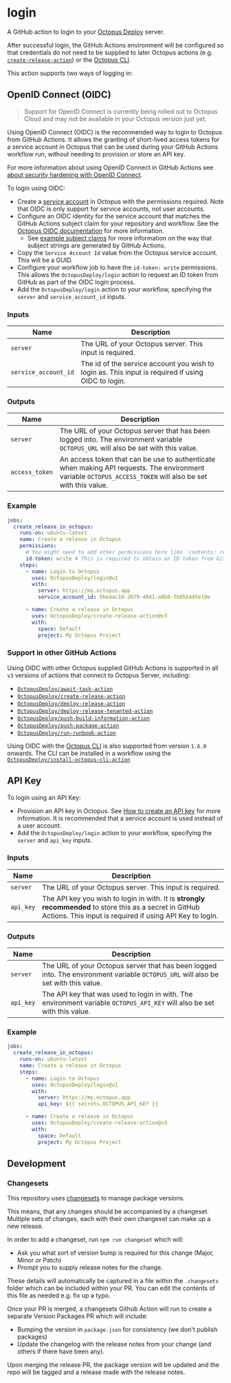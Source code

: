 # login

A GitHub action to login to your [Octopus Deploy](https://octopus.com/) server.

After successful login, the GitHub Actions environment will be configured so that credentials do not need to be supplied to later Octopus actions (e.g. [`create-release-action`](https://github.com/OctopusDeploy/create-release-action)) or the [Octopus CLI](https://github.com/OctopusDeploy/cli).

This action supports two ways of logging in:

## OpenID Connect (OIDC)

> Support for OpenID Connect is currently being rolled out to Octopus Cloud and may not be available in your Octopus version just yet.

Using OpenID Connect (OIDC) is the recommended way to login to Octopus from GitHub Actions. It allows the granting of short-lived access tokens for a service account in Octopus that can be used during your GitHub Actions workflow run, without needing to provision or store an API key.

For more information about using OpenID Connect in GitHub Actions see [about security hardening with OpenID Connect](https://docs.github.com/en/actions/deployment/security-hardening-your-deployments/about-security-hardening-with-openid-connect).

To login using OIDC:

-   Create a [service account](https://oc.to/ServiceAccount) in Octopus with the permissions required. Note that OIDC is only support for service accounts, not user accounts.
-   Configure an OIDC identity for the service account that matches the GitHub Actions subject claim for your repository and workflow. See the [Octopus OIDC documentation](https://oc.to/ServiceAccountOidcIdentities) for more information.
    -   See [example subject claims](https://docs.github.com/en/actions/deployment/security-hardening-your-deployments/about-security-hardening-with-openid-connect#example-subject-claims) for more information on the way that subject strings are generated by GitHub Actions.
-   Copy the `Service Account Id` value from the Octopus service account. This will be a GUID.
-   Configure your workflow job to have the `id-token: write` permissions. This allows the `OctopusDeploy/login` action to request an ID token from GitHub as part of the OIDC login process.
-   Add the `OctopusDeploy/login` action to your workflow, specifying the `server` and `service_account_id` inputs.

### Inputs

| Name                 | Description                                                                                        |
| -------------------- | -------------------------------------------------------------------------------------------------- |
| `server`             | The URL of your Octopus server. This input is required.                                            |
| `service_account_id` | The id of the service account you wish to login as. This input is required if using OIDC to login. |

### Outputs

| Name           | Description                                                                                                                                                 |
| -------------- | ----------------------------------------------------------------------------------------------------------------------------------------------------------- |
| `server`       | The URL of your Octopus server that has been logged into. The environment variable `OCTOPUS_URL` will also be set with this value.                          |
| `access_token` | An access token that can be use to authenticate when making API requests. The environment variable `OCTOPUS_ACCESS_TOKEN` will also be set with this value. |

### Example

```yaml
jobs:
  create_release_in_octopus:
    runs-on: ubuntu-latest
    name: Create a release in Octopus
    permissions:
      # You might need to add other permissions here like `contents: read` depending on what else your job needs to do
      id-token: write # This is required to obtain an ID token from GitHub Actions for the job
    steps:
      - name: Login to Octopus
        uses: OctopusDeploy/login@v1
        with:
          server: https://my.octopus.app
          service_account_id: 5be4ac10-2679-4041-a8b0-7b05b445e19e

      - name: Create a release in Octopus
        uses: OctopusDeploy/create-release-action@v3
        with:
          space: Default
          project: My Octopus Project
```

### Support in other GitHub Actions

Using OIDC with other Octopus supplied GitHub Actions is supported in all `v3` versions of actions that connect to Octopus Server, including:

-   [`OctopusDeploy/await-task-action`](https://github.com/OctopusDeploy/await-task-action)
-   [`OctopusDeploy/create-release-action`](https://github.com/OctopusDeploy/create-release-action)
-   [`OctopusDeploy/deploy-release-action`](https://github.com/OctopusDeploy/deploy-release-action)
-   [`OctopusDeploy/deploy-release-tenanted-action`](https://github.com/OctopusDeploy/deploy-release-tenanted-action)
-   [`OctopusDeploy/push-build-information-action`](https://github.com/OctopusDeploy/push-build-information-action)
-   [`OctopusDeploy/push-package-action`](https://github.com/OctopusDeploy/push-package-action)
-   [`OctopusDeploy/run-runbook-action`](https://github.com/OctopusDeploy/run-runbook-action)

Using OIDC with the [Octopus CLI](https://github.com/OctopusDeploy/cli) is also supported from version `1.6.0` onwards. The CLI can be installed in a workflow using the [`OctopusDeploy/install-octopus-cli-action`](https://github.com/OctopusDeploy/install-octopus-cli-action)

## API Key

To login using an API Key:

-   Provision an API key in Octopus. See [How to create an API key](https://octopus.com/docs/octopus-rest-api/how-to-create-an-api-key) for more information. It is recommended that a service account is used instead of a user account.
-   Add the `OctopusDeploy/login` action to your workflow, specifying the `server` and `api_key` inputs.

### Inputs

| Name      | Description                                                                                                                                                          |
| --------- | -------------------------------------------------------------------------------------------------------------------------------------------------------------------- |
| `server`  | The URL of your Octopus server. This input is required.                                                                                                              |
| `api_key` | The API key you wish to login in with. It is **strongly recommended** to store this as a secret in GitHub Actions. This input is required if using API Key to login. |

### Outputs

| Name      | Description                                                                                                                        |
| --------- | ---------------------------------------------------------------------------------------------------------------------------------- |
| `server`  | The URL of your Octopus server that has been logged into. The environment variable `OCTOPUS_URL` will also be set with this value. |
| `api_key` | The API key that was used to login in with. The environment variable `OCTOPUS_API_KEY` will also be set with this value.           |

### Example

```yaml
jobs:
  create_release_in_octopus:
    runs-on: ubuntu-latest
    name: Create a release in Octopus
    steps:
      - name: Login to Octopus
        uses: OctopusDeploy/login@v1
        with:
          server: https://my.octopus.app
          api_key: ${{ secrets.OCTOPUS_API_KEY }}

      - name: Create a release in Octopus
        uses: OctopusDeploy/create-release-action@v3
        with:
          space: Default
          project: My Octopus Project
```

## Development

### Changesets

This repository uses [changesets](https://github.com/changesets/changesets) to manage package versions.

This means, that any changes should be accompanied by a changeset. Multiple sets of changes, each with their own changeset can make up a new release.

In order to add a changeset, run `npm run changeset` which will:

-   Ask you what sort of version bump is required for this change (Major, Minor or Patch)
-   Prompt you to supply release notes for the change.

These details will automatically be captured in a file within the `.changesets` folder which can be included within your PR. You can edit the contents of this file as needed e.g. fix up a typo.

Once your PR is merged, a changesets Github Action will run to create a separate Version Packages PR which will include:

-   Bumping the version in `package.json` for consistency (we don't publish packages)
-   Update the changelog with the release notes from your change (and others if there have been any).

Upon merging the release PR, the package version will be updated and the repo will be tagged and a release made with the release notes.
